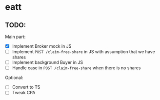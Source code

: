 # eatt

## TODO:

Main part:

 - [x] Implement Broker mock in JS
 - [ ] Implement `POST /claim-free-share` in JS with assumption that we have shares
 - [ ] Implement background Buyer in JS
 - [ ] Handle case in `POST /claim-free-share` when there is no shares

Optional:

 - [ ] Convert to TS
 - [ ] Tweak CPA
